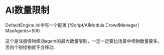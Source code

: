 # AI数量限制
DefaultEngine.ini中有一个配置
[/Script/AIModule.CrowdManager]
MaxAgents=500

这个是注册怪物移动agent的最大数量限制，一定一定要比场景中怪物数量要多，否则个别怪物就不会移动.
